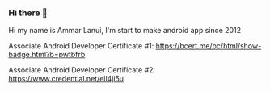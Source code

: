 ### Hi there 👋
Hi my name is Ammar Lanui, I'm start to make android app since 2012 

Associate Android Developer Certificate #1: https://bcert.me/bc/html/show-badge.html?b=pwtbfrb

Associate Android Developer Certificate #2: https://www.credential.net/ell4ji5u
<!--
**ammarptn/ammarptn** is a ✨ _special_ ✨ repository because its `README.md` (this file) appears on your GitHub profile.

Here are some ideas to get you started:

- 🔭 I’m currently working on ...
- 🌱 I’m currently learning ...
- 👯 I’m looking to collaborate on ...
- 🤔 I’m looking for help with ...
- 💬 Ask me about ...
- 📫 How to reach me: ...
- 😄 Pronouns: ...
- ⚡ Fun fact: ...
-->
